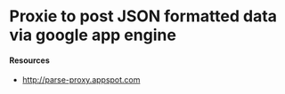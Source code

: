 # Proxie to post JSON formatted data via google app engine

#### Resources
- http://parse-proxy.appspot.com
